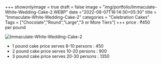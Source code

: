 +++
showonlyimage = true
draft = false
image = "img/portfolio/Immaculate-White-Wedding-Cake-2.WEBP"
date ="2022-08-07T16:14:30+05:30"
title = "Immaculate-White-Wedding-Cake-2"
categories = "Celebration Cakes"
Tags = ["Chocolate","Round","Large","3 or More Tiers"]
+++
price : ₹450 per pound
<!--more-->
![Immaculate-White-Wedding-Cake-2](/img/portfolio/Immaculate-White-Wedding-Cake-2.WEBP)
* 1 pound cake price serves 8-10 persons : 450
* 2 pound cake price serves 10-20 persons : 900
* 3 pound cake price serves 20-30 persons : 1350

